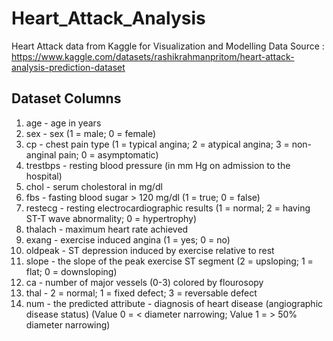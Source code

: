 # Heart_Attack_Analysis
Heart Attack data from Kaggle for Visualization and Modelling
Data Source : 
https://www.kaggle.com/datasets/rashikrahmanpritom/heart-attack-analysis-prediction-dataset

## Dataset Columns

1. age - age in years
2. sex - sex (1 = male; 0 = female)
3. cp - chest pain type (1 = typical angina; 2 = atypical angina; 3 = non-anginal pain; 0 = asymptomatic)
4. trestbps - resting blood pressure (in mm Hg on admission to the hospital)
5. chol - serum cholestoral in mg/dl
6. fbs - fasting blood sugar > 120 mg/dl (1 = true; 0 = false)
7. restecg - resting electrocardiographic results (1 = normal; 2 = having ST-T wave abnormality; 0 = hypertrophy)
8. thalach - maximum heart rate achieved
9. exang - exercise induced angina (1 = yes; 0 = no)
10. oldpeak - ST depression induced by exercise relative to rest
11. slope - the slope of the peak exercise ST segment (2 = upsloping; 1 = flat; 0 = downsloping)
12. ca - number of major vessels (0-3) colored by flourosopy
13. thal - 2 = normal; 1 = fixed defect; 3 = reversable defect
14. num - the predicted attribute - diagnosis of heart disease (angiographic disease status) (Value 0 = < diameter narrowing; Value 1 = > 50% diameter narrowing)
